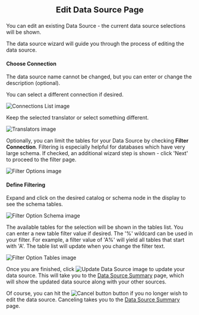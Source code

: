 <p style="text-align: center;font-weight: bold;font-size: 22">Edit Data Source Page</p>

You can edit an existing Data Source - the current data source selections will be shown.

The data source wizard will guide you through the process of editing the data source. 

#### Choose Connection

The data source name cannot be changed, but you can enter or change the description (optional).

You can select a different connection if desired.

![Connections List image](images/DataSourceConnectionsList.png "Connections")

Keep the selected translator or select something different.

![Translators image](images/DataSourceTranslators.png "Translators")

Optionally, you can limit the tables for your Data Source by checking **Filter Connection**.  Filtering is especially helpful for databases which have very large schema.  If checked, an additional wizard step is shown - click 'Next' to proceed to the filter page.

![Filter Options image](images/DataSourceFilterConnection.png "Filter Connection")

#### Define Filtering

Expand and click on the desired catalog or schema node in the display to see the schema tables.
 
![Filter Option Schema image](images/DataSourceFilterOptionsOpen.png "Filter Option Schema")

The available tables for the selection will be shown in the tables list.  You can enter a new table filter value if desired.  The '%' wildcard can be used in your filter.  For example, a filter value of 'A%' will yield all tables that start with 'A'.  The table list will update when you change the filter text.

![Filter Option Tables image](images/DataSourceFilterOptionsTables.png "Filter Option Tables")

Once you are finished, click ![Update Data Source image](images/FinishButton.png "Finish") to update your data source. This will take you to the [Data Source Summary](datasource-summary-help.html) page, which will show the updated data source along with your other sources.

Of course, you can hit the ![Cancel button](images/CancelButton.png "Cancel Edit Data Source") button if you no longer wish to edit the data source. Canceling takes you to the [Data Source Summary](datasource-summary-help.html) page.




